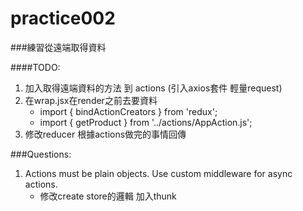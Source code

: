 practice002
======

###練習從遠端取得資料

####TODO:
1. 加入取得遠端資料的方法 到 actions  (引入axios套件 輕量request)
2. 在wrap.jsx在render之前去要資料
    - import { bindActionCreators } from 'redux';
    - import { getProduct } from '../actions/AppAction.js';
3. 修改reducer 根據actions做完的事情回傳

###Questions:
1. Actions must be plain objects. Use custom middleware for async actions.
    - 修改create store的邏輯 加入thunk
